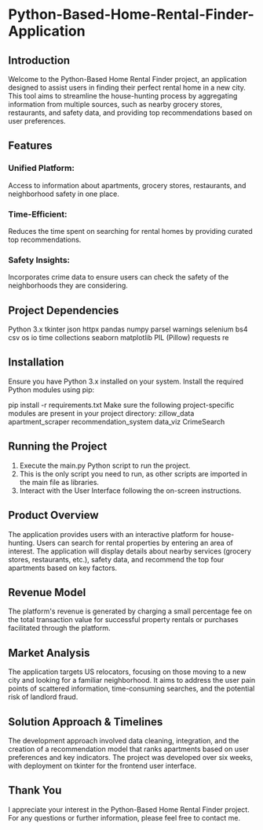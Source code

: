 # Python-Based-Home-Rental-Finder-Application

## Introduction
Welcome to the Python-Based Home Rental Finder project, an application designed to assist users in finding their perfect rental home in a new city. This tool aims to streamline the house-hunting process by aggregating information from multiple sources, such as nearby grocery stores, restaurants, and safety data, and providing top recommendations based on user preferences.

## Features
### Unified Platform: 
Access to information about apartments, grocery stores, restaurants, and neighborhood safety in one place.
### Time-Efficient: 
Reduces the time spent on searching for rental homes by providing curated top recommendations.
### Safety Insights: 
Incorporates crime data to ensure users can check the safety of the neighborhoods they are considering.

## Project Dependencies
Python 3.x
tkinter
json
httpx
pandas
numpy
parsel
warnings
selenium
bs4
csv
os
io
time
collections
seaborn
matplotlib
PIL (Pillow)
requests
re

## Installation
Ensure you have Python 3.x installed on your system.
Install the required Python modules using pip:

pip install -r requirements.txt
Make sure the following project-specific modules are present in your project directory:
zillow_data
apartment_scraper
recommendation_system
data_viz
CrimeSearch

## Running the Project
1. Execute the main.py Python script to run the project.
2. This is the only script you need to run, as other scripts are imported in the main file as libraries.
3. Interact with the User Interface following the on-screen instructions.

## Product Overview
The application provides users with an interactive platform for house-hunting. Users can search for rental properties by entering an area of interest. The application will display details about nearby services (grocery stores, restaurants, etc.), safety data, and recommend the top four apartments based on key factors.

## Revenue Model
The platform's revenue is generated by charging a small percentage fee on the total transaction value for successful property rentals or purchases facilitated through the platform.

## Market Analysis
The application targets US relocators, focusing on those moving to a new city and looking for a familiar neighborhood. It aims to address the user pain points of scattered information, time-consuming searches, and the potential risk of landlord fraud.

## Solution Approach & Timelines
The development approach involved data cleaning, integration, and the creation of a recommendation model that ranks apartments based on user preferences and key indicators. The project was developed over six weeks, with deployment on tkinter for the frontend user interface.

## Thank You
I appreciate your interest in the Python-Based Home Rental Finder project. For any questions or further information, please feel free to contact me.
